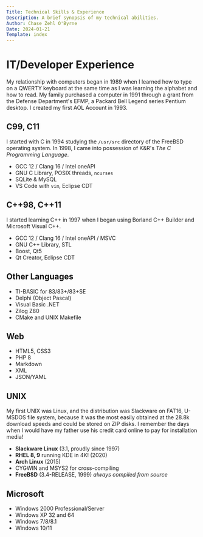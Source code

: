 ```yaml
---
Title: Technical Skills & Experience
Description: A brief synopsis of my technical abilities.
Author: Chase Zehl O'Byrne
Date: 2024-01-21
Template: index
---
```

# IT/Developer Experience
My relationship with computers began in 1989 when I learned how to type on a QWERTY keyboard at the same time as
I was learning the alphabet and how to read. My family purchased a computer in 1991 through a grant from the 
Defense Department's EFMP, a Packard Bell Legend series Pentium desktop. I created my first AOL Account in 1993.

## C99, C11
I started with C in 1994 studying the `/usr/src` directory of the FreeBSD operating system. In 1998, I came into
possession of K&R's *The C Programming Language*.
 * GCC 12 / Clang 16 / Intel oneAPI
 * GNU C Library, POSIX threads, `ncurses`
 * SQLite & MySQL
 * VS Code with `vim`, Eclipse CDT

## C++98, C++11
I started learning C++ in 1997 when I began using Borland C++ Builder and Microsoft Visual C++. 
 * GCC 12 / Clang 16 / Intel oneAPI / MSVC
 * GNU C++ Library, STL
 * Boost, Qt5
 * Qt Creator, Eclipse CDT

## Other Languages
 * TI-BASIC for 83/83+/83+SE
 * Delphi (Object Pascal)
 * Visual Basic .NET
 * Zilog Z80
 * CMake and UNIX Makefile

## Web
 * HTML5, CSS3
 * PHP 8
 * Markdown
 * XML
 * JSON/YAML

## UNIX
My first UNIX was Linux, and the distribution was Slackware on FAT16, U-MSDOS file system, because it was the most 
easily obtained at the 28.8k download speeds and could be stored on ZIP disks. I remember the days when I would have
my father use his credit card online to pay for installation media! 
 * **Slackware Linux** (3.1, proudly since 1997)
 * **RHEL 8, 9** running KDE in 4K! (2020)
 * **Arch Linux** (2015) 
 * CYGWIN and MSYS2 for cross-compiling
 * **FreeBSD** (3.4-RELEASE, 1999) *always compiled from source*

## Microsoft
 * Windows 2000 Professional/Server
 * Windows XP 32 and 64
 * Windows 7/8/8.1
 * Windows 10/11
